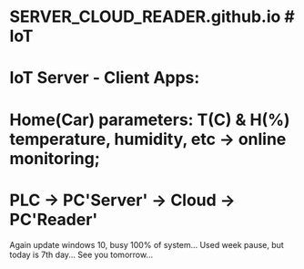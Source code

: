 # SERVER_CLOUD_READER.github.io  # IoT
# IoT Server - Client Apps: 
# Home(Car) parameters: T(C) & H(%) temperature, humidity, etc -> online monitoring;
# PLC -> PC'Server' -> Cloud -> PC'Reader'   
Again update windows 10, busy 100% of system...  Used week pause, but today is 7th day... See you tomorrow...
